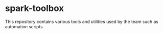 # spark-toolbox
This repository contains various tools and utilities used by the team such as automation scripts
